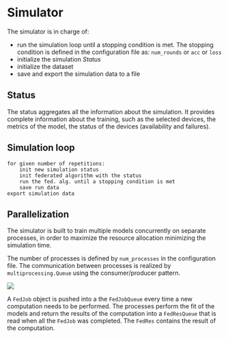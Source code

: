 # Simulator
The simulator is in charge of:
- run the simulation loop until a stopping condition is met.
  The stopping condition is defined in the configuration file as:
  ```num_rounds``` or ```acc``` or ```loss```
- initialize the simulation *Status*
- initialize the dataset
- save and export the simulation data to a file

## Status
The status aggregates all the information about the simulation.
It provides complete information about the training, such as
the selected devices, the metrics of the model, the status of
the devices (availability and failures).

## Simulation loop
```
for given number of repetitions:
    init new simulation status
    init federated algorithm with the status
    run the fed. alg. until a stopping condition is met
    save run data
export simulation data
```

## Parallelization
The simulator is built to train multiple models concurrently on separate processes,
in order to maximize the resource allocation minimizing the simulation time.

The number of processes is defined by ```num_processes``` in the configuration file.
The communication between processes is realized by ```multiprocessing.Queue``` using the
consumer/producer pattern.

![](../imgs/FL-parallelization.png)

A ```FedJob``` object is pushed into a the ```FedJobQueue``` every time a new computation
needs to be performed.  The processes perform the fit of the models and return the results
of the computation into a ```FedResQueue``` that is read when all the ```FedJob``` was
completed. The ```FedRes``` contains the result of the computation.